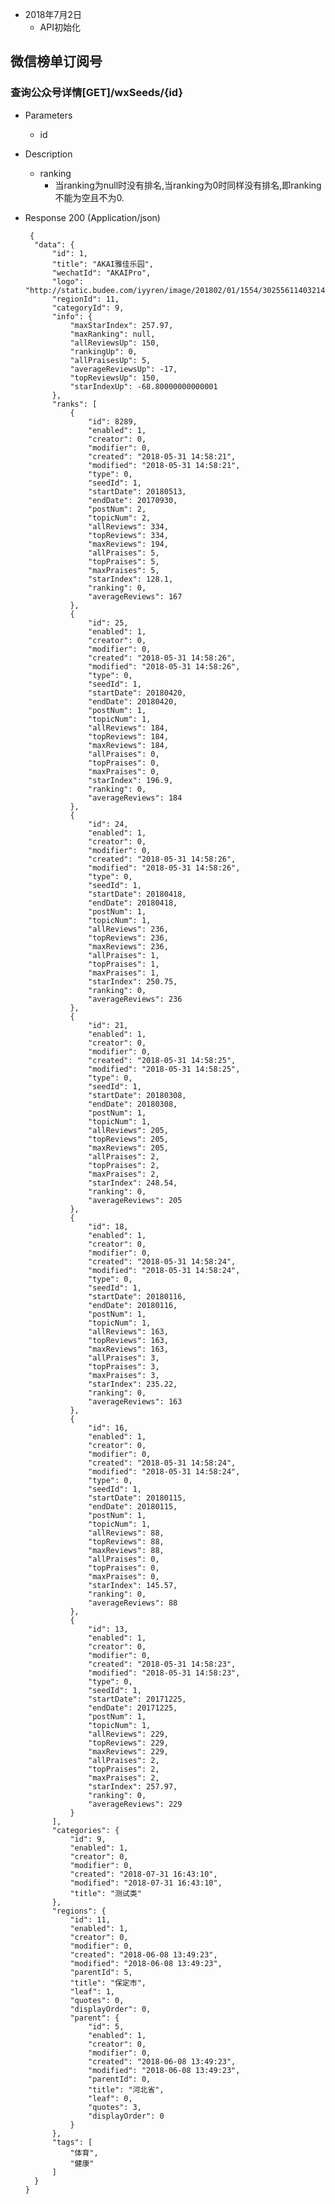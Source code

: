 + 2018年7月2日
     + API初始化

## 微信榜单订阅号
### 查询公众号详情[GET]/wxSeeds/{id}
+ Parameters
    + id  
+ Description
    + ranking 
        + 当ranking为null时没有排名,当ranking为0时同样没有排名,即ranking不能为空且不为0.
    
+ Response 200 (Application/json)

       {
        "data": {
            "id": 1,
            "title": "AKAI雅佳乐园",
            "wechatId": "AKAIPro",
            "logo": "http://static.budee.com/iyyren/image/201802/01/1554/302556114032148480.jpg",
            "regionId": 11,
            "categoryId": 9,
            "info": {
                "maxStarIndex": 257.97,
                "maxRanking": null,
                "allReviewsUp": 150,
                "rankingUp": 0,
                "allPraisesUp": 5,
                "averageReviewsUp": -17,
                "topReviewsUp": 150,
                "starIndexUp": -68.80000000000001
            },
            "ranks": [
                {
                    "id": 8289,
                    "enabled": 1,
                    "creator": 0,
                    "modifier": 0,
                    "created": "2018-05-31 14:58:21",
                    "modified": "2018-05-31 14:58:21",
                    "type": 0,
                    "seedId": 1,
                    "startDate": 20180513,
                    "endDate": 20170930,
                    "postNum": 2,
                    "topicNum": 2,
                    "allReviews": 334,
                    "topReviews": 334,
                    "maxReviews": 194,
                    "allPraises": 5,
                    "topPraises": 5,
                    "maxPraises": 5,
                    "starIndex": 128.1,
                    "ranking": 0,
                    "averageReviews": 167
                },
                {
                    "id": 25,
                    "enabled": 1,
                    "creator": 0,
                    "modifier": 0,
                    "created": "2018-05-31 14:58:26",
                    "modified": "2018-05-31 14:58:26",
                    "type": 0,
                    "seedId": 1,
                    "startDate": 20180420,
                    "endDate": 20180420,
                    "postNum": 1,
                    "topicNum": 1,
                    "allReviews": 184,
                    "topReviews": 184,
                    "maxReviews": 184,
                    "allPraises": 0,
                    "topPraises": 0,
                    "maxPraises": 0,
                    "starIndex": 196.9,
                    "ranking": 0,
                    "averageReviews": 184
                },
                {
                    "id": 24,
                    "enabled": 1,
                    "creator": 0,
                    "modifier": 0,
                    "created": "2018-05-31 14:58:26",
                    "modified": "2018-05-31 14:58:26",
                    "type": 0,
                    "seedId": 1,
                    "startDate": 20180418,
                    "endDate": 20180418,
                    "postNum": 1,
                    "topicNum": 1,
                    "allReviews": 236,
                    "topReviews": 236,
                    "maxReviews": 236,
                    "allPraises": 1,
                    "topPraises": 1,
                    "maxPraises": 1,
                    "starIndex": 250.75,
                    "ranking": 0,
                    "averageReviews": 236
                },
                {
                    "id": 21,
                    "enabled": 1,
                    "creator": 0,
                    "modifier": 0,
                    "created": "2018-05-31 14:58:25",
                    "modified": "2018-05-31 14:58:25",
                    "type": 0,
                    "seedId": 1,
                    "startDate": 20180308,
                    "endDate": 20180308,
                    "postNum": 1,
                    "topicNum": 1,
                    "allReviews": 205,
                    "topReviews": 205,
                    "maxReviews": 205,
                    "allPraises": 2,
                    "topPraises": 2,
                    "maxPraises": 2,
                    "starIndex": 248.54,
                    "ranking": 0,
                    "averageReviews": 205
                },
                {
                    "id": 18,
                    "enabled": 1,
                    "creator": 0,
                    "modifier": 0,
                    "created": "2018-05-31 14:58:24",
                    "modified": "2018-05-31 14:58:24",
                    "type": 0,
                    "seedId": 1,
                    "startDate": 20180116,
                    "endDate": 20180116,
                    "postNum": 1,
                    "topicNum": 1,
                    "allReviews": 163,
                    "topReviews": 163,
                    "maxReviews": 163,
                    "allPraises": 3,
                    "topPraises": 3,
                    "maxPraises": 3,
                    "starIndex": 235.22,
                    "ranking": 0,
                    "averageReviews": 163
                },
                {
                    "id": 16,
                    "enabled": 1,
                    "creator": 0,
                    "modifier": 0,
                    "created": "2018-05-31 14:58:24",
                    "modified": "2018-05-31 14:58:24",
                    "type": 0,
                    "seedId": 1,
                    "startDate": 20180115,
                    "endDate": 20180115,
                    "postNum": 1,
                    "topicNum": 1,
                    "allReviews": 88,
                    "topReviews": 88,
                    "maxReviews": 88,
                    "allPraises": 0,
                    "topPraises": 0,
                    "maxPraises": 0,
                    "starIndex": 145.57,
                    "ranking": 0,
                    "averageReviews": 88
                },
                {
                    "id": 13,
                    "enabled": 1,
                    "creator": 0,
                    "modifier": 0,
                    "created": "2018-05-31 14:58:23",
                    "modified": "2018-05-31 14:58:23",
                    "type": 0,
                    "seedId": 1,
                    "startDate": 20171225,
                    "endDate": 20171225,
                    "postNum": 1,
                    "topicNum": 1,
                    "allReviews": 229,
                    "topReviews": 229,
                    "maxReviews": 229,
                    "allPraises": 2,
                    "topPraises": 2,
                    "maxPraises": 2,
                    "starIndex": 257.97,
                    "ranking": 0,
                    "averageReviews": 229
                }
            ],
            "categories": {
                "id": 9,
                "enabled": 1,
                "creator": 0,
                "modifier": 0,
                "created": "2018-07-31 16:43:10",
                "modified": "2018-07-31 16:43:10",
                "title": "测试类"
            },
            "regions": {
                "id": 11,
                "enabled": 1,
                "creator": 0,
                "modifier": 0,
                "created": "2018-06-08 13:49:23",
                "modified": "2018-06-08 13:49:23",
                "parentId": 5,
                "title": "保定市",
                "leaf": 1,
                "quotes": 0,
                "displayOrder": 0,
                "parent": {
                    "id": 5,
                    "enabled": 1,
                    "creator": 0,
                    "modifier": 0,
                    "created": "2018-06-08 13:49:23",
                    "modified": "2018-06-08 13:49:23",
                    "parentId": 0,
                    "title": "河北省",
                    "leaf": 0,
                    "quotes": 3,
                    "displayOrder": 0
                }
            },
            "tags": [
                "体育",
                "健康"
            ]
        }
      }
